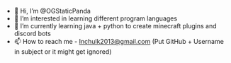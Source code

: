 - 👋 Hi, I’m @OGStaticPanda
- 👀 I’m interested in learning different program languages
- 🌱 I’m currently learning java + python to create minecraft plugins and discord bots
- 📫 How to reach me - Inchulk2013@gmail.com (Put GitHub + Username in subject or it might get ignored)

<!---
OGStaticPanda/OGStaticPanda is a ✨ special ✨ repository because its `README.md` (this file) appears on your GitHub profile.
You can click the Preview link to take a look at your changes.
--->
